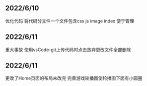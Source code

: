 ## 2022/6/10
优化代码
将代码分文件一个文件包含css     js      image     index
便于管理
## 2022/6/11
重大事故
使用vsCode-git上传代码时点击放弃更改文件全部删除
## 2022/6/11
更改了Home页面的布局未改完
完善游戏轮播图使轮播图下面有小圆圈